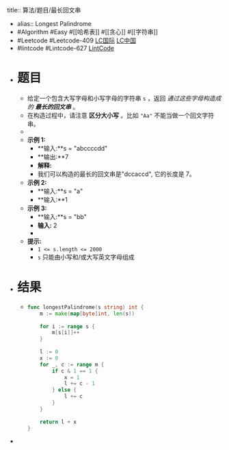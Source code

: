 title:: 算法/题目/最长回文串

- alias:: Longest Palindrome
- #Algorithm #Easy #[[哈希表]] #[[贪心]] #[[字符串]]
- #Leetcode #Leetcode-409 [LC国际](https://leetcode.com/problems/longest-palindrome/) [LC中国](https://leetcode-cn.com/problems/longest-palindrome/)
- #lintcode #Lintcode-627 [LintCode](https://www.lintcode.com/problem/627/)
- # 题目
	- 给定一个包含大写字母和小写字母的字符串 `s` ，返回 *通过这些字母构造成的 **最长的回文串*** 。
	- 在构造过程中，请注意 **区分大小写** 。比如 `"Aa"` 不能当做一个回文字符串。
	-
	- **示例 1:**
		- **输入:**s = "abccccdd"
		- **输出:**7
		- **解释:**
		- 我们可以构造的最长的回文串是"dccaccd", 它的长度是 7。
	- **示例 2:**
		- **输入:**s = "a"
		- **输入:**1
	- **示例 3:**
		- **输入:**s = "bb"
		- **输入:** 2
		-
	- **提示:**
		- `1 <= s.length <= 2000`
		- `s` 只能由小写和/或大写英文字母组成
- # 结果
	- ```go
	  func longestPalindrome(s string) int {
	      m := make(map[byte]int, len(s))
	      
	      for i := range s {
	          m[s[i]]++
	      }
	      
	      l := 0
	      x := 0
	      for _, c := range m {
	          if c & 1 == 1 {
	              x = 1
	              l += c - 1
	          } else {
	              l += c
	          }
	      }
	      
	      return l + x
	  }
	  ```
-